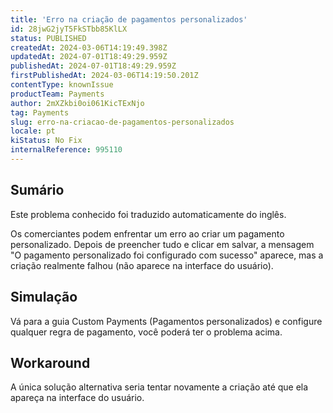 ```yaml
---
title: 'Erro na criação de pagamentos personalizados'
id: 28jwG2jyT5FkSTbb85KlLX
status: PUBLISHED
createdAt: 2024-03-06T14:19:49.398Z
updatedAt: 2024-07-01T18:49:29.959Z
publishedAt: 2024-07-01T18:49:29.959Z
firstPublishedAt: 2024-03-06T14:19:50.201Z
contentType: knownIssue
productTeam: Payments
author: 2mXZkbi0oi061KicTExNjo
tag: Payments
slug: erro-na-criacao-de-pagamentos-personalizados
locale: pt
kiStatus: No Fix
internalReference: 995110
---
```


## Sumário

<div class="alert alert-info">
  <p>Este problema conhecido foi traduzido automaticamente do inglês.</p>
</div>


Os comerciantes podem enfrentar um erro ao criar um pagamento personalizado. Depois de preencher tudo e clicar em salvar, a mensagem "O pagamento personalizado foi configurado com sucesso" aparece, mas a criação realmente falhou (não aparece na interface do usuário).

## Simulação


Vá para a guia Custom Payments (Pagamentos personalizados) e configure qualquer regra de pagamento, você poderá ter o problema acima.



## Workaround


A única solução alternativa seria tentar novamente a criação até que ela apareça na interface do usuário.





